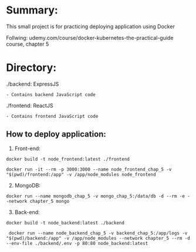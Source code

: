# Summary:
This small project is for practicing deploying application using Docker

Follwing: udemy.com/course/docker-kubernetes-the-practical-guide course, chapter 5

# Directory:
./backend: ExpressJS

    - Contains backend JavaScript code

./frontend: ReactJS

    - Contains frontend JavaScript code

## How to deploy application:

1. Front-end:
```console
docker build -t node_frontend:latest ./frontend
```
```console
docker run -it --rm -p 3000:3000 --name node_frontend_chap_5 -v "$(pwd)/frontend:/app" -v /app/node_modules node_frontend
```
2. MongoDB: 
```console
docker run --name mongodb_chap_5 -v mongo_chap_5:/data/db -d --rm -e --network chapter_5 mongo
```
3. Back-end:
```console
docker build -t node_backend:latest ./backend
```
```console
 docker run --name node_backend_chap_5 -v backend_chap_5:/app/logs -v "$(pwd)/backend:/app" -v /app/node_modules --network chapter_5 --rm -d --env-file ./backend/.env -p 80:80 node_backend:latest
```